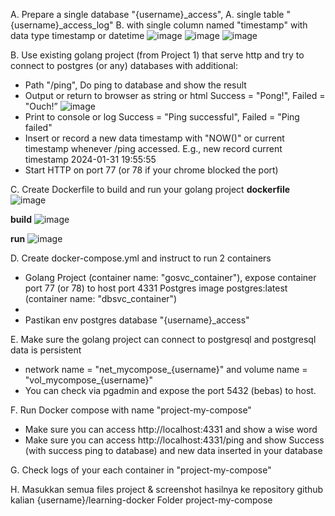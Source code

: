 A. Prepare a single database "{username}_access",
  A. single table "{username}_access_log"
  B. with single column named "timestamp" with data type timestamp or datetime
  ![image](https://github.com/hanashofiyah/learning-docker/assets/104729134/0b8796f7-886a-4e3b-93c4-bd6792339f23)
  ![image](https://github.com/hanashofiyah/learning-docker/assets/104729134/c563d6ab-41aa-4f7f-86c4-88291241fa48)
  ![image](https://github.com/hanashofiyah/learning-docker/assets/104729134/90a738be-6dc2-45cc-a9eb-e85a791fa6a9)

B. Use existing golang project (from Project 1) that serve http and try to connect to postgres (or any) databases with additional:
  - Path "/ping", Do ping to database and show the result
  - Output or return to browser as string or html Success = "Pong!", Failed = "Ouch!”
    ![image](https://github.com/hanashofiyah/learning-docker/assets/104729134/1f9fe2e5-27a0-44b1-b5d0-0a86a4312730)
  - Print to console or log Success = "Ping successful", Failed = "Ping failed"
  - Insert or record a new data timestamp with "NOW()" or current timestamp whenever /ping accessed. E.g., new record current timestamp 2024-01-31 19:55:55
  - Start HTTP on port 77 (or 78 if your chrome blocked the port)

C. Create Dockerfile to build and run your golang project
**dockerfile**
![image](https://github.com/hanashofiyah/learning-docker/assets/104729134/512d014f-1c59-4bf7-baff-c694b337bb37)

**build**
![image](https://github.com/hanashofiyah/learning-docker/assets/104729134/71ae471d-fe71-45dc-924d-42c45b6298d2)

**run**
![image](https://github.com/hanashofiyah/learning-docker/assets/104729134/d865e435-584e-40b5-ac5f-bfcedac2f1fb)



D. Create docker-compose.yml and instruct to run 2 containers
  - Golang Project (container name: "gosvc_container"), expose container port 77 (or 78) to host port 4331 Postgres image postgres:latest (container name: "dbsvc_container")
  - 
  - Pastikan env postgres database "{username}_access"

E. Make sure the golang project can connect to postgresql and postgresql data is persistent 
  - network name = "net_mycompose_{username}" and volume name = "vol_mycompose_{username}"
  - You can check via pgadmin and expose the port 5432 (bebas) to host.

F. Run Docker compose with name "project-my-compose" 
  - Make sure you can access http://localhost:4331 and show a wise word
  - Make sure you can access http://localhost:4331/ping and show Success (with success ping to database) and new data inserted in your database

G. Check logs of your each container in "project-my-compose"

H. Masukkan semua files project & screenshot hasilnya ke repository github kalian
{username}/learning-docker Folder project-my-compose
